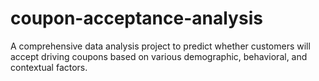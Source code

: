 # coupon-acceptance-analysis
A comprehensive data analysis project to predict whether customers will accept driving coupons based on various demographic, behavioral, and contextual factors.

